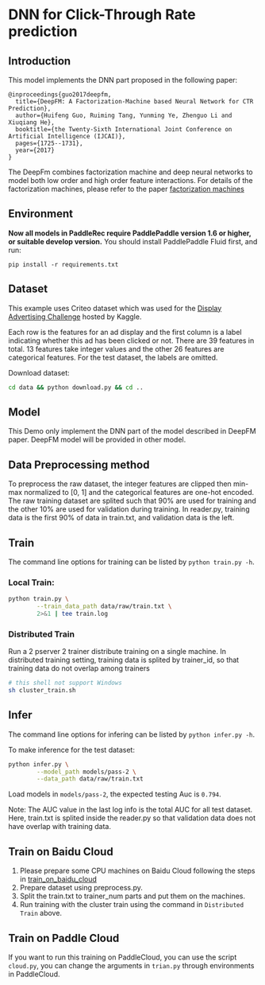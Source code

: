 
# DNN for Click-Through Rate prediction

## Introduction
This model implements the DNN part proposed in the following paper:

```text
@inproceedings{guo2017deepfm,
  title={DeepFM: A Factorization-Machine based Neural Network for CTR Prediction},
  author={Huifeng Guo, Ruiming Tang, Yunming Ye, Zhenguo Li and Xiuqiang He},
  booktitle={the Twenty-Sixth International Joint Conference on Artificial Intelligence (IJCAI)},
  pages={1725--1731},
  year={2017}
}
```

The DeepFm combines factorization machine and deep neural networks to model
both low order and high order feature interactions. For details of the
factorization machines, please refer to the paper [factorization
machines](https://www.csie.ntu.edu.tw/~b97053/paper/Rendle2010FM.pdf)

## Environment
**Now all models in PaddleRec require PaddlePaddle version 1.6 or higher, or suitable develop version.**
You should install PaddlePaddle Fluid first, and run:

```shell
pip install -r requirements.txt
```

## Dataset
This example uses Criteo dataset which was used for the [Display Advertising
Challenge](https://www.kaggle.com/c/criteo-display-ad-challenge/)
hosted by Kaggle.

Each row is the features for an ad display and the first column is a label
indicating whether this ad has been clicked or not. There are 39 features in
total. 13 features take integer values and the other 26 features are
categorical features. For the test dataset, the labels are omitted.

Download dataset:
```bash
cd data && python download.py && cd ..
```

## Model
This Demo only implement the DNN part of the model described in DeepFM paper.
DeepFM model will be provided in other model.


## Data Preprocessing method
To preprocess the raw dataset, the integer features are clipped then min-max
normalized to [0, 1] and the categorical features are one-hot encoded. The raw
training dataset are splited such that 90% are used for training and the other
10% are used for validation during training. In reader.py, training data is the first
90% of data in train.txt, and validation data is the left.

## Train
The command line options for training can be listed by `python train.py -h`.

### Local Train:
```bash
python train.py \
        --train_data_path data/raw/train.txt \
        2>&1 | tee train.log
```

### Distributed Train
Run a 2 pserver 2 trainer distribute training on a single machine.
In distributed training setting, training data is splited by trainer_id, so that training data
 do not overlap among trainers

```bash
# this shell not support Windows
sh cluster_train.sh
```

## Infer
The command line options for infering can be listed by `python infer.py -h`.

To make inference for the test dataset:
```bash
python infer.py \
        --model_path models/pass-2 \
        --data_path data/raw/train.txt
```

Load models in `models/pass-2`, the expected testing Auc is `0.794`.

Note: The AUC value in the last log info is the total AUC for all test dataset. Here, train.txt is splited inside the reader.py so that validation data does not have overlap with training data.

## Train on Baidu Cloud
1. Please prepare some CPU machines on Baidu Cloud following the steps in [train_on_baidu_cloud](https://github.com/PaddlePaddle/FluidDoc/blob/develop/doc/fluid/user_guides/howto/training/train_on_baidu_cloud_cn.rst)
1. Prepare dataset using preprocess.py.
1. Split the train.txt to trainer_num parts and put them on the machines.
1. Run training with the cluster train using the command in `Distributed Train` above.

## Train on Paddle Cloud
If you want to run this training on PaddleCloud, you can use the script ```cloud.py```, you can change the arguments in ```trian.py``` through environments in PaddleCloud.
